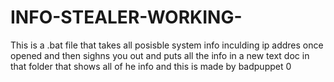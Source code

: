 # INFO-STEALER-WORKING-
This is a .bat file that takes all posisble system info inculding ip addres once opened and then sighns you out and puts all the info in a new text doc in that folder that shows all of he info and this is made by badpuppet 0 
